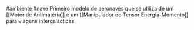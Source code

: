 #ambiente #nave
Primeiro modelo de aeronaves que se utiliza de um [[Motor de Antimatéria]] e um [[Manipulador do Tensor Energia-Momento]] para viagens intergalácticas.